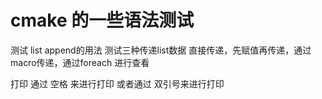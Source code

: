 # cmake 的一些语法测试
测试 list append的用法
测试三种传递list数据 直接传递，先赋值再传递，通过macro传递，通过foreach 进行查看

打印 通过 空格 来进行打印 或者通过 双引号来进行打印
